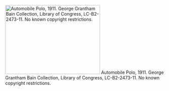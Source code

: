 <html><body><a href="/wp-content/uploads/2014/10/AutoPolo.jpg"><img src="/wp-content/uploads/2014/10/AutoPolo-300x218.jpg" alt="Automobile Polo, 1911. George Grantham Bain Collection, Library of Congress, LC-B2-2473-11. No known copyright restrictions." width="300" height="218" class="size-medium wp-image-379"></a> Automobile Polo, 1911. George Grantham Bain Collection, Library of Congress, LC-B2-2473-11. No known copyright restrictions.</body></html>